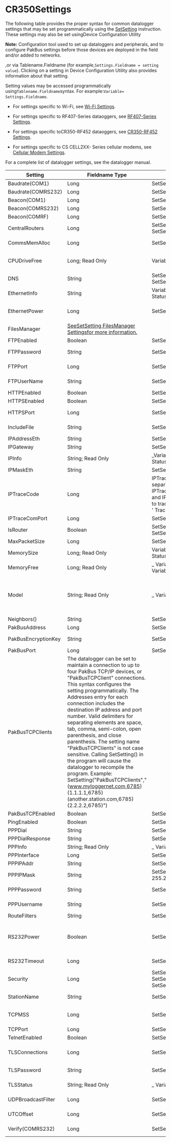 # CR350Settings

The following table provides the proper syntax for common datalogger settings that may be set programmatically using the [SetSetting](setstatussetsetting.md) instruction. These settings may also be set usingDevice Configuration Utility

**Note:** Configuration tool used to set up dataloggers and peripherals, and to configure PakBus settings before those devices are deployed in the field and/or added to networks.

,or via Tablename.Fieldname (for example,`Settings.Fieldname = setting value`). Clicking on a setting in Device Configuration Utility also provides information about that setting.

Setting values may be accessed programmatically using`Tablename.Fieldname`syntax. For example:`Variable= Settings.Fieldname`.

- For settings specific to Wi-Fi, see [Wi-Fi Settings](SettingsWiFi.md).

- For settings specific to RF407-Series dataoggers, see [RF407-Series Settings](SettingsRF.md).

- For settings specific toCR350-RF452 dataoggers, see [CR350-RF452 Settings](SettingsRF451.md).

- For settings specific to CS CELL2XX- Series cellular modems, see [Cellular Modem Settings](cellmodemsettings.md).

For a complete list of datalogger settings, see the datalogger manual.

| Setting             | Fieldname Type                                                                                                                                                                                                                                                                                                                                                                                                                                                                                                                                                                                                                                                                 | Example Syntax                                                                                                                                                                                                                           | Notes                                                              |
| ------------------- | ------------------------------------------------------------------------------------------------------------------------------------------------------------------------------------------------------------------------------------------------------------------------------------------------------------------------------------------------------------------------------------------------------------------------------------------------------------------------------------------------------------------------------------------------------------------------------------------------------------------------------------------------------------------------------ | ---------------------------------------------------------------------------------------------------------------------------------------------------------------------------------------------------------------------------------------- | ------------------------------------------------------------------ |
| Baudrate(COM1)      | Long                                                                                                                                                                                                                                                                                                                                                                                                                                                                                                                                                                                                                                                                           | SetSetting("Baudrate(COM1)",115200)                                                                                                                                                                                                      |
| Baudrate(COMRS232)  | Long                                                                                                                                                                                                                                                                                                                                                                                                                                                                                                                                                                                                                                                                           | SetSetting("Baudrate(COMRS232)",115200)                                                                                                                                                                                                  |
| Beacon(COM1)        | Long                                                                                                                                                                                                                                                                                                                                                                                                                                                                                                                                                                                                                                                                           | SetSetting("Beacon(COM1)",60)                                                                                                                                                                                                            | Unit = seconds                                                     |
| Beacon(COMRS232)    | Long                                                                                                                                                                                                                                                                                                                                                                                                                                                                                                                                                                                                                                                                           | SetSetting("Beacon(COMRS232)",60)                                                                                                                                                                                                        | Unit = seconds                                                     |
| Beacon(COMRF)       | Long                                                                                                                                                                                                                                                                                                                                                                                                                                                                                                                                                                                                                                                                           | SetSetting("Beacon(COMRF)",60)                                                                                                                                                                                                           | Unit = seconds                                                     |
| CentralRouters      | Long                                                                                                                                                                                                                                                                                                                                                                                                                                                                                                                                                                                                                                                                           | SetSetting("CentralRouters(1)",1,) SetSetting("CentralRouters(2)",2,)                                                                                                                                                                    | Array of 8                                                         |
| CommsMemAlloc       | Long                                                                                                                                                                                                                                                                                                                                                                                                                                                                                                                                                                                                                                                                           | SetSetting("CommsMemAlloc ,50)                                                                                                                                                                                                           | Max number of PakBus nodes                                         |
| CPUDriveFree        | Long; Read Only                                                                                                                                                                                                                                                                                                                                                                                                                                                                                                                                                                                                                                                                | Variable = Status.CPUDriveFree                                                                                                                                                                                                           | Use variable declared as LONG                                      |
| DNS                 | String                                                                                                                                                                                                                                                                                                                                                                                                                                                                                                                                                                                                                                                                         | SetSetting("DNS(1)","1.1.1.1") SetSetting("DNS(2)","2.2.2.2")                                                                                                                                                                            | Array of 2                                                         |
| EthernetInfo        | String                                                                                                                                                                                                                                                                                                                                                                                                                                                                                                                                                                                                                                                                         | Variable = Settings.EthernetInfo or Variable = Status.EthernetInfo                                                                                                                                                                       |
| EthernetPower       | Long                                                                                                                                                                                                                                                                                                                                                                                                                                                                                                                                                                                                                                                                           | SetSetting("EthernetPower ,1)                                                                                                                                                                                                            | 0 = always on 2 = 1 minute 10 = disabled                           |
| FilesManager        | [SeeSetSetting FilesManager Settingsfor more information.](filesmanager2.md)                                                                                                                                                                                                                                                                                                                                                                                                                                                                                                                                                                                                   |
| FTPEnabled          | Boolean                                                                                                                                                                                                                                                                                                                                                                                                                                                                                                                                                                                                                                                                        | SetSetting("FTPEnabled ,True)                                                                                                                                                                                                            | True or False                                                      |
| FTPPassword         | String                                                                                                                                                                                                                                                                                                                                                                                                                                                                                                                                                                                                                                                                         | SetSetting("FTPPassword", PW )                                                                                                                                                                                                           | Max 63 characters                                                  |
| FTPPort             | Long                                                                                                                                                                                                                                                                                                                                                                                                                                                                                                                                                                                                                                                                           | SetSetting("FTPPort",10)                                                                                                                                                                                                                 | Valid range 0 to 65535                                             |
| FTPUserName         | String                                                                                                                                                                                                                                                                                                                                                                                                                                                                                                                                                                                                                                                                         | SetSetting("FTPUserName , Name )                                                                                                                                                                                                         | Max 63 characters                                                  |
| HTTPEnabled         | Boolean                                                                                                                                                                                                                                                                                                                                                                                                                                                                                                                                                                                                                                                                        | SetSetting(HTTPEnabled ,True)                                                                                                                                                                                                            | True or False                                                      |
| HTTPSEnabled        | Boolean                                                                                                                                                                                                                                                                                                                                                                                                                                                                                                                                                                                                                                                                        | SetSetting("HTTPSEnabled ,True)                                                                                                                                                                                                          | True or False                                                      |
| HTTPSPort           | Long                                                                                                                                                                                                                                                                                                                                                                                                                                                                                                                                                                                                                                                                           | SetSetting("HTTPSPort ,88)                                                                                                                                                                                                               | Valid range 0 to 65535                                             |
| IncludeFile         | String                                                                                                                                                                                                                                                                                                                                                                                                                                                                                                                                                                                                                                                                         | SetSetting("IncludeFile","test.CRB")                                                                                                                                                                                                     | Max 63 characters                                                  |
| IPAddressEth        | String                                                                                                                                                                                                                                                                                                                                                                                                                                                                                                                                                                                                                                                                         | SetSetting("IPAddressEth","2.2.2.2")                                                                                                                                                                                                     |
| IPGateway           | String                                                                                                                                                                                                                                                                                                                                                                                                                                                                                                                                                                                                                                                                         | SetSetting("IPGateway","10.10.10.10")                                                                                                                                                                                                    |
| IPInfo              | String; Read Only                                                                                                                                                                                                                                                                                                                                                                                                                                                                                                                                                                                                                                                              | _Variable _= Settings.IPInfo or _ Variable _= Status.IPInfo                                                                                                                                                                              |
| IPMaskEth           | String                                                                                                                                                                                                                                                                                                                                                                                                                                                                                                                                                                                                                                                                         | SetSetting("IPMaskEth","255.255.255.255")                                                                                                                                                                                                |
| IPTraceCode         | Long                                                                                                                                                                                                                                                                                                                                                                                                                                                                                                                                                                                                                                                                           | IPTraceCode and IPTraceComport are two separate settings that can be used together. IPTraceCode specifies what traffic to trace and IPTraceComPort specifies the ComPort to trace on. SetSetting("IPTraceCode",8192) ' Trace FTP traffic |
| IPTraceComPort      | Long                                                                                                                                                                                                                                                                                                                                                                                                                                                                                                                                                                                                                                                                           | SetSetting("IPTraceComPort",RS232)                                                                                                                                                                                                       |
| IsRouter            | Boolean                                                                                                                                                                                                                                                                                                                                                                                                                                                                                                                                                                                                                                                                        | SetSetting("IsRouter", -1) or SetSetting("IsRouter", 0)                                                                                                                                                                                  | -1 = True 0 = False                                                |
| MaxPacketSize       | Long                                                                                                                                                                                                                                                                                                                                                                                                                                                                                                                                                                                                                                                                           | SetSetting("MaxPacketSize", 512)                                                                                                                                                                                                         |
| MemorySize          | Long; Read Only                                                                                                                                                                                                                                                                                                                                                                                                                                                                                                                                                                                                                                                                | Variable = Settings.MemorySize or Variable = Status.MemorySize                                                                                                                                                                           |
| MemoryFree          | Long; Read Only                                                                                                                                                                                                                                                                                                                                                                                                                                                                                                                                                                                                                                                                | _ Variable _= Settings.MemoryFree or* Variable *= Status.MemoryFree                                                                                                                                                                      |
| Model               | String; Read Only                                                                                                                                                                                                                                                                                                                                                                                                                                                                                                                                                                                                                                                              | _ Variable _= Settings.Model                                                                                                                                                                                                             | CR350,CR350-WIFI,CR350-RF407,CR350-RF412,CR350-RF422, orCR350-427. |
| Neighbors()         | String                                                                                                                                                                                                                                                                                                                                                                                                                                                                                                                                                                                                                                                                         | SetSetting("Neighbors(COMC1)",("33,50")                                                                                                                                                                                                  |
| PakBusAddress       | Long                                                                                                                                                                                                                                                                                                                                                                                                                                                                                                                                                                                                                                                                           | SetSetting("PakBusAddress ,50)                                                                                                                                                                                                           |
| PakBusEncryptionKey | String                                                                                                                                                                                                                                                                                                                                                                                                                                                                                                                                                                                                                                                                         | SetSetting("PakBusEncryptionKey","mykey")                                                                                                                                                                                                | Max 63 characters                                                  |
| PakBusPort          | Long                                                                                                                                                                                                                                                                                                                                                                                                                                                                                                                                                                                                                                                                           | SetSetting("PakBusPort ,6785)                                                                                                                                                                                                            |
| PakBusTCPClients    | The datalogger can be set to maintain a connection to up to four PakBus TCP/IP devices, or "PakBusTCPClient" connections. This syntax configures the setting programmatically. The Addresses entry for each connection includes the destination IP address and port number. Valid delimiters for separating elements are space, tab, comma, semi-colon, open parenthesis, and close parenthesis. The setting name "PakBusTCPClients" is not case sensitive. Calling SetSetting() in the program will cause the datalogger to recompile the program. Example: SetSetting("PakBusTCPClients","(www.myloggernet.com,6785)(1.1.1.1,6785)(another.station.com,6785)(2.2.2.2,6785)") |
| PakBusTCPEnabled    | Boolean                                                                                                                                                                                                                                                                                                                                                                                                                                                                                                                                                                                                                                                                        | SetSetting("PakBusTCPEnabled", True)                                                                                                                                                                                                     |
| PingEnabled         | Boolean                                                                                                                                                                                                                                                                                                                                                                                                                                                                                                                                                                                                                                                                        | SetSetting("PingEnabled", True)                                                                                                                                                                                                          | True or False                                                      |
| PPPDial             | String                                                                                                                                                                                                                                                                                                                                                                                                                                                                                                                                                                                                                                                                         | SetSetting("PPPDial", PPP )                                                                                                                                                                                                              |
| PPPDialResponse     | String                                                                                                                                                                                                                                                                                                                                                                                                                                                                                                                                                                                                                                                                         | SetSetting("PPPDialResponse", Connect )                                                                                                                                                                                                  |
| PPPInfo             | String; Read Only                                                                                                                                                                                                                                                                                                                                                                                                                                                                                                                                                                                                                                                              | _ Variable _= Settings.PPPInfo                                                                                                                                                                                                           |
| PPPInterface        | Long                                                                                                                                                                                                                                                                                                                                                                                                                                                                                                                                                                                                                                                                           | SetSetting("PPPInterface", COMRS232)                                                                                                                                                                                                     |
| PPPIPAddr           | String                                                                                                                                                                                                                                                                                                                                                                                                                                                                                                                                                                                                                                                                         | SetSetting("PPPIPAddr", 1.1.1.1 )                                                                                                                                                                                                        |
| PPPIPMask           | String                                                                                                                                                                                                                                                                                                                                                                                                                                                                                                                                                                                                                                                                         | SetSetting("PPPIPMask", 255.255.255.255")                                                                                                                                                                                                |
| PPPPassword         | String                                                                                                                                                                                                                                                                                                                                                                                                                                                                                                                                                                                                                                                                         | SetSetting("PPPPassword", PW )                                                                                                                                                                                                           | Max 63 characters                                                  |
| PPPUsername         | String                                                                                                                                                                                                                                                                                                                                                                                                                                                                                                                                                                                                                                                                         | SetSetting("PPPUserName", name )                                                                                                                                                                                                         | Max 63 characters                                                  |
| RouteFilters        | String                                                                                                                                                                                                                                                                                                                                                                                                                                                                                                                                                                                                                                                                         | SetSetting( RouteFilters ,1)                                                                                                                                                                                                             |
| RS232Power          | Boolean                                                                                                                                                                                                                                                                                                                                                                                                                                                                                                                                                                                                                                                                        | SetSetting( RS232Power ,True)                                                                                                                                                                                                            | True = always on False = times out after specified seconds         |
| RS232Timeout        | Long                                                                                                                                                                                                                                                                                                                                                                                                                                                                                                                                                                                                                                                                           | SetSetting( RS232Timeout ,60)                                                                                                                                                                                                            | Units = seconds                                                    |
| Security            | Long                                                                                                                                                                                                                                                                                                                                                                                                                                                                                                                                                                                                                                                                           | SetSetting("Security(1)",111) SetSetting("Security(2)",222) SetSetting("Security(3)",333)                                                                                                                                                | Array of 3                                                         |
| StationName         | String                                                                                                                                                                                                                                                                                                                                                                                                                                                                                                                                                                                                                                                                         | SetSetting("StationName", "NewName")                                                                                                                                                                                                     | Max 63 characters                                                  |
| TCPMSS              | Long                                                                                                                                                                                                                                                                                                                                                                                                                                                                                                                                                                                                                                                                           | SetSetting("TCPMSS", 500)                                                                                                                                                                                                                | Max number of bytes in single TCP segment                          |
| TCPPort             | Long                                                                                                                                                                                                                                                                                                                                                                                                                                                                                                                                                                                                                                                                           | SetSetting("TCPPort ,6785)                                                                                                                                                                                                               |
| TelnetEnabled       | Boolean                                                                                                                                                                                                                                                                                                                                                                                                                                                                                                                                                                                                                                                                        | SetSetting("TelnetEnabled ,True)                                                                                                                                                                                                         | True or False                                                      |
| TLSConnections      | Long                                                                                                                                                                                                                                                                                                                                                                                                                                                                                                                                                                                                                                                                           | SetSetting("TLSConnections,10)                                                                                                                                                                                                           | Max number of TLS server connections                               |
| TLSPassword         | String                                                                                                                                                                                                                                                                                                                                                                                                                                                                                                                                                                                                                                                                         | SetSetting("TLSPassword , PW )                                                                                                                                                                                                           | Max 63 characters                                                  |
| TLSStatus           | String; Read Only                                                                                                                                                                                                                                                                                                                                                                                                                                                                                                                                                                                                                                                              | _ Variable_= Settings.TLSStatus                                                                                                                                                                                                          | Initialized or not initialized                                     |
| UDPBroadcastFilter  | Long                                                                                                                                                                                                                                                                                                                                                                                                                                                                                                                                                                                                                                                                           | SetSetting("UDPBroadcastFilter",111)                                                                                                                                                                                                     | Valid range 0 - 65535                                              |
| UTCOffset           | Long                                                                                                                                                                                                                                                                                                                                                                                                                                                                                                                                                                                                                                                                           | SetSetting("UTCOffset",3600)                                                                                                                                                                                                             | Units = seconds                                                    |
| Verify(COMRS232)    | Long                                                                                                                                                                                                                                                                                                                                                                                                                                                                                                                                                                                                                                                                           | SetSetting("Verify(COMRS232) ,60)                                                                                                                                                                                                        | Units = seconds                                                    |

